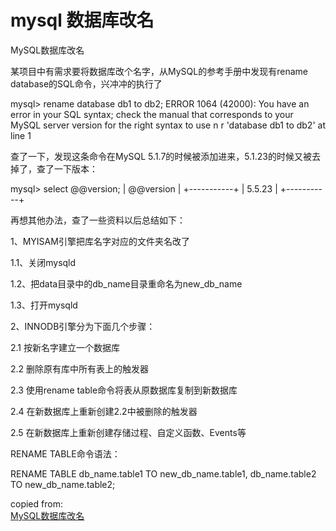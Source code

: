 # mysql 数据库改名

MySQL数据库改名


某项目中有需求要将数据库改个名字，从MySQL的参考手册中发现有rename database的SQL命令，兴冲冲的执行了

mysql> rename database db1 to db2;
ERROR 1064 (42000): You have an error in your SQL syntax; check the manual that corresponds to your MySQL server version for the right syntax to use n
r 'database db1 to db2' at line 1


查了一下，发现这条命令在MySQL 5.1.7的时候被添加进来，5.1.23的时候又被去掉了，查了一下版本：

 mysql> select @@version;
| @@version |
+-----------+
| 5.5.23 |
+-----------+


再想其他办法，查了一些资料以后总结如下：

1、MYISAM引擎把库名字对应的文件夹名改了

1.1、关闭mysqld

1.2、把data目录中的db_name目录重命名为new_db_name

1.3、打开mysqld


2、INNODB引擎分为下面几个步骤：

2.1 按新名字建立一个数据库

2.2 删除原有库中所有表上的触发器

2.3 使用rename table命令将表从原数据库复制到新数据库

2.4 在新数据库上重新创建2.2中被删除的触发器

2.5 在新数据库上重新创建存储过程、自定义函数、Events等


RENAME TABLE命令语法：

RENAME TABLE db_name.table1 TO new_db_name.table1,
                     db_name.table2 TO new_db_name.table2;


copied from:  
[MySQL数据库改名](http://blog.csdn.net/ghlfllz/article/details/8092068)  